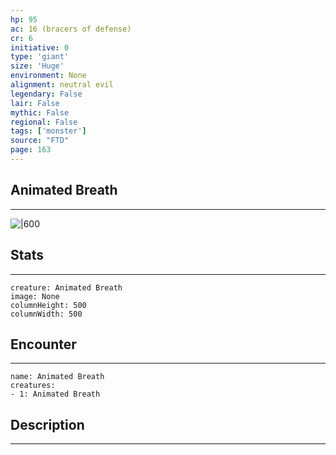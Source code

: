 ```yaml
---
hp: 95
ac: 16 (bracers of defense)
cr: 6
initiative: 0
type: 'giant'    
size: 'Huge'
environment: None
alignment: neutral evil
legendary: False
lair: False
mythic: False
regional: False
tags: ['monster']
source: "FTD"
page: 163
---
```


## Animated Breath
---

![|600](D:/Program%20Files/5e.tools/img/bestiary/FTD/Animated%20Breath.webp)

## Stats
---

```statblock
creature: Animated Breath
image: None
columnHeight: 500
columnWidth: 500
```

## Encounter
---

```encounter-table
name: Animated Breath
creatures:
- 1: Animated Breath
```

## Description
---




